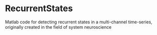 # RecurrentStates
Matlab code for detecting recurrent states in a multi-channel time-series, originally created in the field of system neuroscience

